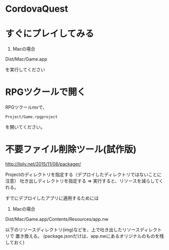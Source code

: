 CordovaQuest
===============


# すぐにプレイしてみる

1. Macの場合

 Dist/Mac/Game.app

を実行してください


# RPGツクールで開く

 RPGツクールmvで、

    Project/Game.rpgproject

を開いてください。

# 不要ファイル削除ツール(試作版)

http://liply.net/2015/11/08/packager/

Projectのディレクトリを指定する（デプロイしたディレクトリではないことに注意）
吐き出しディレクトリを指定する
=> 実行すると、リソースを減らしてくれる。

すでにデプロイしたアプリに適用するためには

1. Macの場合

 Dist/Mac/Game.app/Contents/Resources/app.nw

以下のリソースディレクトリ(img)などを、上で吐き出したリソースディレクトリで
置き換える。
(package.jsonだけは、app.nwにあるオリジナルのものを残しておく)




